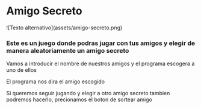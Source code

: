<h1>Amigo Secreto</h1>
![Texto alternativo](assets/amigo-secreto.png)

<h3>Este es un juego donde podras jugar con tus amigos y elegir de manera aleatoriamente un amigo secreto</h3>
<p>Vamos a introducir el nombre de nuestros amigos y el programa escogera a uno de ellos </p>
<p>El programa nos dira el amigo escogido</p>
<p>Si queremos seguir jugando y elegir a otro amigo secreto tambien podremos hacerlo, precionamos el boton de sortear amigo</p>
